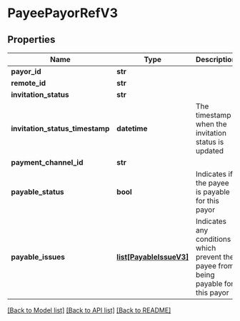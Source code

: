 # PayeePayorRefV3

## Properties
Name | Type | Description | Notes
------------ | ------------- | ------------- | -------------
**payor_id** | **str** |  | [optional] 
**remote_id** | **str** |  | [optional] 
**invitation_status** | **str** |  | [optional] 
**invitation_status_timestamp** | **datetime** | The timestamp when the invitation status is updated | [optional] 
**payment_channel_id** | **str** |  | [optional] 
**payable_status** | **bool** | Indicates if the payee is payable for this payor | [optional] 
**payable_issues** | [**list[PayableIssueV3]**](PayableIssueV3.md) | Indicates any conditions which prevent the payee from being payable for this payor | [optional] 

[[Back to Model list]](../README.md#documentation-for-models) [[Back to API list]](../README.md#documentation-for-api-endpoints) [[Back to README]](../README.md)


